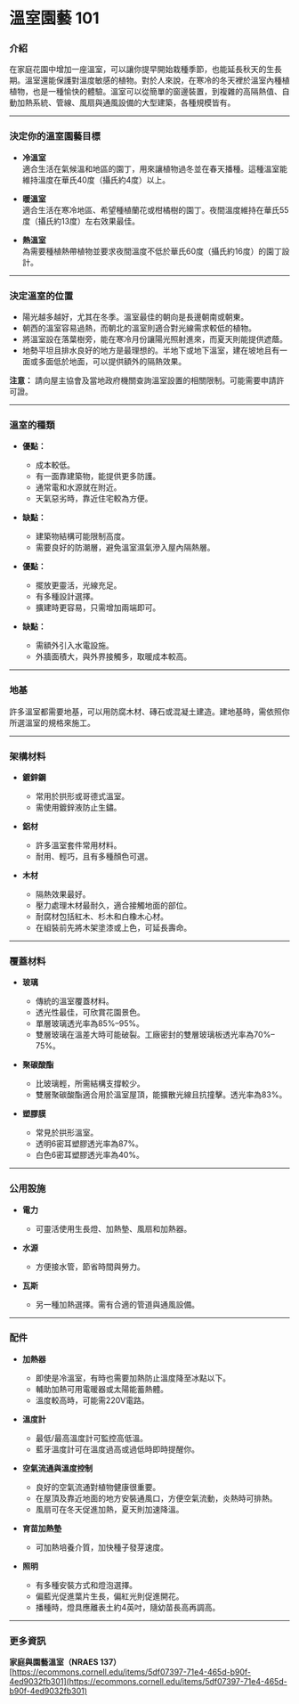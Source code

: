 # 溫室園藝 101

### 介紹

在家庭花園中增加一座溫室，可以讓你提早開始栽種季節，也能延長秋天的生長期。溫室還能保護對溫度敏感的植物。對於人來說，在寒冷的冬天裡於溫室內種植植物，也是一種愉快的體驗。溫室可以從簡單的窗邊裝置，到複雜的高隔熱值、自動加熱系統、管線、風扇與通風設備的大型建築，各種規模皆有。

---

### 決定你的溫室園藝目標

- **冷溫室**  
  適合生活在氣候溫和地區的園丁，用來讓植物過冬並在春天播種。這種溫室能維持溫度在華氏40度（攝氏約4度）以上。

- **暖溫室**  
  適合生活在寒冷地區、希望種植蘭花或柑橘樹的園丁。夜間溫度維持在華氏55度（攝氏約13度）左右效果最佳。

- **熱溫室**  
  為需要種植熱帶植物並要求夜間溫度不低於華氏60度（攝氏約16度）的園丁設計。

---

### 決定溫室的位置

- 陽光越多越好，尤其在冬季。溫室最佳的朝向是長邊朝南或朝東。
- 朝西的溫室容易過熱，而朝北的溫室則適合對光線需求較低的植物。
- 將溫室設在落葉樹旁，能在寒冷月份讓陽光照射進來，而夏天則能提供遮蔭。
- 地勢平坦且排水良好的地方是最理想的。半地下或地下溫室，建在坡地且有一面或多面低於地面，可以提供額外的隔熱效果。

**注意：** 請向屋主協會及當地政府機關查詢溫室設置的相關限制。可能需要申請許可證。

---

### 溫室的種類


- **優點：**
  - 成本較低。
  - 有一面靠建築物，能提供更多防護。
  - 通常電和水源就在附近。
  - 天氣惡劣時，靠近住宅較為方便。
- **缺點：**
  - 建築物結構可能限制高度。
  - 需要良好的防潮層，避免溫室濕氣滲入屋內隔熱層。


- **優點：**
  - 擺放更靈活，光線充足。
  - 有多種設計選擇。
  - 擴建時更容易，只需增加兩端即可。
- **缺點：**
  - 需額外引入水電設施。
  - 外牆面積大，與外界接觸多，取暖成本較高。

---

### 地基

許多溫室都需要地基，可以用防腐木材、磚石或混凝土建造。建地基時，需依照你所選溫室的規格來施工。

---

### 架構材料

- **鍍鋅鋼**
  - 常用於拱形或哥德式溫室。
  - 需使用鍍鋅液防止生鏽。

- **鋁材**
  - 許多溫室套件常用材料。
  - 耐用、輕巧，且有多種顏色可選。

- **木材**
  - 隔熱效果最好。
  - 壓力處理木材最耐久，適合接觸地面的部位。
  - 耐腐材包括紅木、杉木和白橡木心材。
  - 在組裝前先將木架塗漆或上色，可延長壽命。

---

### 覆蓋材料

- **玻璃**
  - 傳統的溫室覆蓋材料。
  - 透光性最佳，可欣賞花園景色。
  - 單層玻璃透光率為85%–95%。
  - 雙層玻璃在溫差大時可能破裂。工廠密封的雙層玻璃板透光率為70%–75%。

- **聚碳酸酯**
  - 比玻璃輕，所需結構支撐較少。
  - 雙層聚碳酸酯適合用於溫室屋頂，能擴散光線且抗撞擊。透光率為83%。

- **塑膠膜**
  - 常見於拱形溫室。
  - 透明6密耳塑膠透光率為87%。
  - 白色6密耳塑膠透光率為40%。

---

### 公用設施

- **電力**
  - 可靈活使用生長燈、加熱墊、風扇和加熱器。

- **水源**
  - 方便接水管，節省時間與勞力。

- **瓦斯**
  - 另一種加熱選擇。需有合適的管道與通風設備。

---

### 配件

- **加熱器**
  - 即使是冷溫室，有時也需要加熱防止溫度降至冰點以下。
  - 輔助加熱可用電暖器或太陽能蓄熱體。
  - 溫度較高時，可能需220V電路。

- **溫度計**
  - 最低/最高溫度計可監控高低溫。
  - 藍牙溫度計可在溫度過高或過低時即時提醒你。

- **空氣流通與溫度控制**
  - 良好的空氣流通對植物健康很重要。
  - 在屋頂及靠近地面的地方安裝通風口，方便空氣流動，炎熱時可排熱。
  - 風扇可在冬天促進加熱，夏天則加速降溫。

- **育苗加熱墊**
  - 可加熱培養介質，加快種子發芽速度。

- **照明**
  - 有多種安裝方式和燈泡選擇。
  - 偏藍光促進葉片生長，偏紅光則促進開花。
  - 播種時，燈具應離表土約4英吋，隨幼苗長高再調高。

---

### 更多資訊

**家庭與園藝溫室（NRAES 137）**  
[https://ecommons.cornell.edu/items/5df07397-71e4-465d-b90f-4ed9032fb301](https://ecommons.cornell.edu/items/5df07397-71e4-465d-b90f-4ed9032fb301)
